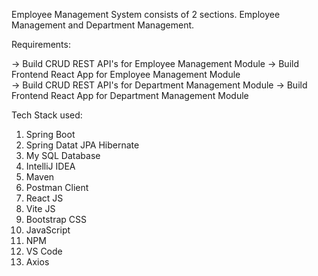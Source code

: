 Employee Management System consists of 2 sections. Employee Management and Department Management. 

Requirements:  

-> Build CRUD REST API's for Employee Management Module
-> Build Frontend React App for Employee Management Module  
-> Build CRUD REST API's for Department Management Module
-> Build Frontend React App for Department Management Module  

Tech Stack used:  
1. Spring Boot  
2. Spring Datat JPA Hibernate  
3. My SQL Database  
4. IntelliJ IDEA  
5. Maven  
6. Postman Client  
7. React JS  
8. Vite JS  
9. Bootstrap CSS  
10. JavaScript  
11. NPM  
12. VS Code  
13. Axios    

